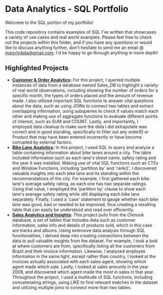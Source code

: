# Data Analytics - SQL Portfolio

Welcome to the SQL portion of my portfolio!

This code repository contains examples of SQL I've written that showcases a variety of use cases and real world examples. Please feel free to check out the projects within this folder, and if you have any questions or would like to discuss anything further, don't hesitate to send me an email @ majorlydata@gmail.com. I'd be happy to go through anything in more depth!

## Highlighted Projects

+ **[Customer & Order Analytics](https://github.com/MajorlyData/Data-Analytics-Portfolio/blob/main/SQL/Customer%20%26%20Order%20Analytics):** For this project, I queried multiple instances of data from a database named Sales_DB to highlight a variety of real world observations, including showing the number of orders for a specific month, the types of orders placed and the amount of revenue made. I also utilized important SQL functions to answer vital questions about the data, such as using JOINs to connect two tables and extract overlapping information, using subqueries to check if values match each other and making use of aggregate functions to evaluate different points of interest, such as SUM and COUNT. Lastly, and importantly, I employed data cleanup to make sure the data I did extrapolate was correct and in good standing, specifically to filter out any orderID or Product that may have been entered incorrectly or have become corrupted by external factors.
+ **[Bike Lane Analytics](https://github.com/MajorlyData/Data-Analytics-Portfolio/blob/main/SQL/Bike%20Lane%20Analytics):** In this project, I used SQL to query and analyze a table containing information about bike lanes around a city. The table included information such as each lane's street name, safety rating and the year it was installed. Making use of vital SQL functions such as CTEs and Window Functions, including 'partition by' and 'rank()', I discovered valuable insights into each bike lane and its standing within the recommendations of the city. For example, I first gathered each bike lane's average safety rating, as each one has two separate ratings. Using that value, I employed the 'partition by' clause to show each lane's average safety rating while still displaying each bike lane separately. Finally, I used a 'case' statement to gauge whether each bike lane was good, bad or needed to be improved, thus creating a resulting table that can easily be understood and read over efficiently.
+ **[Sales Analytics and Insights](https://github.com/MajorlyData/Data-Analytics-Portfolio/blob/main/SQL/Sales%20Analytics%20and%20Insights):** This project pulls from the Chinook database, a set of tables that includes data such as customer information, sales info and details of products sold, which in this case are tracks and albums. Using extensive data analysis through SQL functionalities, I delved deep into creating connections between the data to pull valuable insights from the dataset. For example, I took a look at where customers are from, specifically listing all the customers from Brazil and their invoice information. Likewise, I analyzed employee information in the same light, except rather than country, I looked at the invoices actually associated with each sales agent, showing which agent made which sale. Lastly, I looked at sales amounts in the year 2009, and discovered which agent made the most in sales in that year. Throughout the project, I used a multitude of SQL functions, including concatenating strings, using LIKE to find relevant matches in the dataset and utilizing multiple joins to connect more than two tables.
